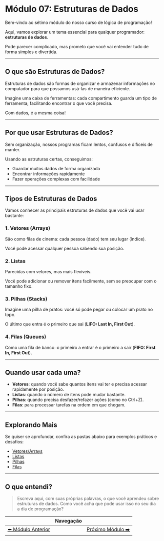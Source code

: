 # Módulo 07: Estruturas de Dados

Bem-vindo ao sétimo módulo do nosso curso de lógica de programação!

Aqui, vamos explorar um tema essencial para qualquer programador: **estruturas de dados**.

Pode parecer complicado, mas prometo que você vai entender tudo de forma simples e divertida.

---

## O que são Estruturas de Dados?

Estruturas de dados são formas de organizar e armazenar informações no computador para que possamos usá-las de maneira eficiente.

Imagine uma caixa de ferramentas: cada compartimento guarda um tipo de ferramenta, facilitando encontrar o que você precisa.

Com dados, é a mesma coisa!

---

## Por que usar Estruturas de Dados?

Sem organização, nossos programas ficam lentos, confusos e difíceis de manter.

Usando as estruturas certas, conseguimos:

- Guardar muitos dados de forma organizada
- Encontrar informações rapidamente
- Fazer operações complexas com facilidade

---

## Tipos de Estruturas de Dados

Vamos conhecer as principais estruturas de dados que você vai usar bastante:

### 1. Vetores (Arrays)

São como filas de cinema: cada pessoa (dado) tem seu lugar (índice).

Você pode acessar qualquer pessoa sabendo sua posição.

### 2. Listas

Parecidas com vetores, mas mais flexíveis.

Você pode adicionar ou remover itens facilmente, sem se preocupar com o tamanho fixo.

### 3. Pilhas (Stacks)

Imagine uma pilha de pratos: você só pode pegar ou colocar um prato no topo.

O último que entra é o primeiro que sai (**LIFO: Last In, First Out**).

### 4. Filas (Queues)

Como uma fila de banco: o primeiro a entrar é o primeiro a sair (**FIFO: First In, First Out**).

---

## Quando usar cada uma?

- **Vetores**: quando você sabe quantos itens vai ter e precisa acessar rapidamente por posição.
- **Listas**: quando o número de itens pode mudar bastante.
- **Pilhas**: quando precisa desfazer/refazer ações (como no Ctrl+Z).
- **Filas**: para processar tarefas na ordem em que chegam.

---

## Explorando Mais

Se quiser se aprofundar, confira as pastas abaixo para exemplos práticos e desafios:

- [Vetores/Arrays](./vetores/README.md)
- [Listas](./listas/README.md)
- [Pilhas](./pilhas/README.md)
- [Filas](./filas/README.md)

---

## O que entendi?

> Escreva aqui, com suas próprias palavras, o que você aprendeu sobre estruturas de dados. Como você acha que pode usar isso no seu dia a dia de programação?

|   | Navegação |   |
|:-:|:----------|:-:|
| [⬅️ Módulo Anterior](../modulo-06-funcoes-modularizacao/README.md) |  | [Próximo Módulo ➡️](../modulo-08-depuracao-testes/README.md) |
